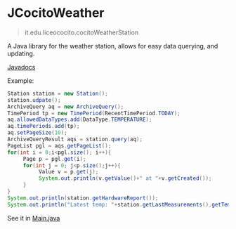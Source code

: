 # JCocitoWeather
> it.edu.liceococito.cocitoWeatherStation

A Java library for the weather station, allows for easy data querying, and updating.

[Javadocs](https://stazionemeteococito.github.io/JCocitoWeather/it/edu/liceococito/cocitoWeatherStation/package-summary.html)

Example:

```java
Station station = new Station();
station.udpate();
ArchiveQuery aq = new ArchiveQuery();
TimePeriod tp = new TimePeriod(RecentTimePeriod.TODAY);
aq.allowedDataTypes.add(DataType.TEMPERATURE);
aq.timePeriods.add(tp);
aq.setPageSize(10);
ArchiveQueryResult aqs = station.query(aq);
PageList pgl = aqs.getPageList();
for(int i = 0;i<pgl.size(); i++){
     Page p = pgl.get(i);
     for(int j = 0; j<p.size();j++){
          Value v = p.get(j);
          System.out.println(v.getValue()+" at "+v.getCreated());
     }
}
System.out.println(station.getHardwareReport());
System.out.println("Latest temp: "+station.getLastMeasurements().getTemperature().getValue());
```

See it in [Main.java](https://github.com/StazioneMeteoCocito/JCocitoWeather/blob/main/src/test/java/Main.java)
